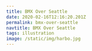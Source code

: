 ```yaml
---
title: BMX Over Seattle
date: 2020-02-16T12:16:20.201Z
permalink: bmx-over-seattle
navtitle: BMX Over Seattle
tags: illustration
image: /static/img/harbo.jpg
---
```



